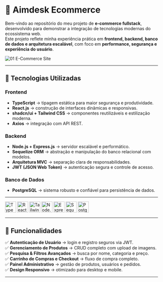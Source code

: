 # 🛒 Aimdesk Ecommerce

Bem-vindo ao repositório do meu projeto de **e-commerce fullstack**, desenvolvido para demonstrar a integração de tecnologias modernas do ecossistema web.  
Este projeto reflete minha experiência prática em **frontend, backend, banco de dados e arquitetura escalável**, com foco em **performance, segurança e experiência do usuário**.  

![01 E-Commerce Site](https://github.com/user-attachments/assets/ff33b57c-0cc7-4e6b-a5d8-e2002068c859)

---

## 🚀 Tecnologias Utilizadas

### **Frontend**
- **TypeScript** → tipagem estática para maior segurança e produtividade.  
- **React.js** → construção de interfaces dinâmicas e responsivas.  
- **shadcn/ui + Tailwind CSS** → componentes reutilizáveis e estilização moderna.  
- **Axios** → integração com API REST.

### **Backend**
- **Node.js + Express.js** → servidor escalável e performático.  
- **Sequelize ORM** → abstração e manipulação do banco relacional com modelos.  
- **Arquitetura MVC** → separação clara de responsabilidades.  
- **JWT (JSON Web Token)** → autenticação segura e controle de acesso.  

### **Banco de Dados**
- **PostgreSQL** → sistema robusto e confiável para persistência de dados.  

---

<p align="left">
<a href="https://www.typescriptlang.org/" target="_blank"><img src="https://raw.githubusercontent.com/danielcranney/readme-generator/main/public/icons/skills/typescript-colored.svg" width="36" height="36" alt="TypeScript" /></a>
<a href="https://react.dev/" target="_blank"><img src="https://raw.githubusercontent.com/danielcranney/readme-generator/main/public/icons/skills/react-colored.svg" width="36" height="36" alt="React" /></a>
<a href="https://tailwindcss.com/" target="_blank"><img src="https://raw.githubusercontent.com/danielcranney/readme-generator/main/public/icons/skills/tailwindcss-colored.svg" width="36" height="36" alt="Tailwind" /></a>
<a href="https://nodejs.org/" target="_blank"><img src="https://raw.githubusercontent.com/danielcranney/readme-generator/main/public/icons/skills/nodejs-colored.svg" width="36" height="36" alt="Node.js" /></a>
<a href="https://expressjs.com/" target="_blank"><img src="https://raw.githubusercontent.com/danielcranney/readme-generator/main/public/icons/skills/express-colored.svg" width="36" height="36" alt="Express" /></a>
<a href="https://sequelize.org/" target="_blank"><img src="https://avatars.githubusercontent.com/u/3591786?s=200&v=4" width="36" height="36" alt="Sequelize" /></a>
<a href="https://www.postgresql.org/" target="_blank"><img src="https://raw.githubusercontent.com/danielcranney/readme-generator/main/public/icons/skills/postgresql-colored.svg" width="36" height="36" alt="PostgreSQL" /></a>
</p>

---

## 🎯 Funcionalidades

✅ **Autenticação de Usuário** → login e registro seguros via JWT.  
✅ **Gerenciamento de Produtos** → CRUD completo com upload de imagens.  
✅ **Pesquisa & Filtros Avançados** → busca por nome, categoria e preço.  
✅ **Carrinho de Compras e Checkout** → fluxo de compra completo.  
✅ **Painel Administrativo** → gestão de produtos, usuários e pedidos.  
✅ **Design Responsivo** → otimizado para desktop e mobile.  

---

